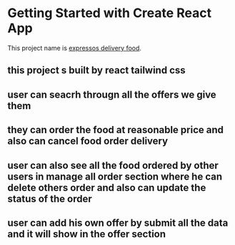 # Getting Started with Create React App

This project name is  [expressos delivery food](https://food-delivery-app-62c8c.web.app/).

## this project s built by react tailwind css

## user can seacrh througn all the offers we give them 

## they can order the food at reasonable price and also can cancel food order delivery

## user can also see all the food ordered by other users in manage all order section where he can delete others order and also can update the status of the order

## user can add his own offer by submit all the data and it will show in the offer section
